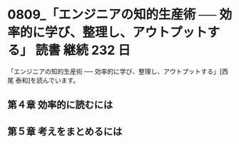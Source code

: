 # 0809\_「エンジニアの知的生産術 ── 効率的に学び、整理し、アウトプットする」 読書 継続 232 日

「エンジニアの知的生産術 ── 効率的に学び、整理し、アウトプットする」[西尾 泰和]を読んでいます。

## 第４章 効率的に読むには

## 第５章 考えをまとめるには
